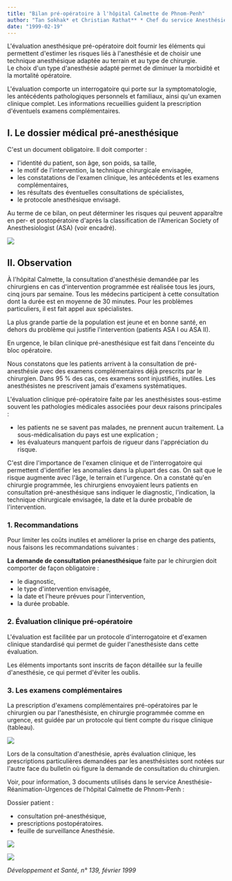 ```yaml
---
title: "Bilan pré-opératoire à l'hôpital Calmette de Phnom-Penh"
author: "Tan Sokhak* et Christian Rathat** * Chef du service Anesthésie, hôpital Calmette, Phnom-Penh, Cambodge. ** Coordinateur Anesthésie Réanimation Urgences. Coopération Française.  "
date: "1999-02-19"
---
```


<div class="teaser"><p>L'évaluation anesthésique pré-opératoire doit fournir les éléments qui permettent d'estimer les risques liés à l'anesthésie et de choisir une technique anesthésique adaptée au terrain et au type de chirurgie.<br />
Le choix d'un type d'anesthésie adapté permet de diminuer la morbidité et la mortalité opératoire.</p></div>

L'évaluation comporte un interrogatoire qui porte sur la symptomatologie, les antécédents pathologiques personnels et familiaux, ainsi qu'un examen clinique complet. Les informations recueillies guident la prescription d'éventuels examens complémentaires.

## I. Le dossier médical pré-anesthésique

C'est un document obligatoire. Il doit comporter :

*   l'identité du patient, son âge, son poids, sa taille,
*   le motif de l'intervention, la technique chirurgicale envisagée,
*   les constatations de l'examen clinique, les antécédents et les examens complémentaires,
*   les résultats des éventuelles consultations de spécialistes,
*   le protocole anesthésique envisagé.

Au terme de ce bilan, on peut déterminer les risques qui peuvent apparaître en per- et postopératoire d'après la classification de l'American Society of Anesthesiologist (ASA) (voir encadré).


![](i822-2.jpg)


## II. Observation

À l'hôpital Calmette, la consultation d'anesthésie demandée par les chirurgiens en cas d'intervention programmée est réalisée tous les jours, cinq jours par semaine. Tous les médecins participent à cette consultation dont la durée est en moyenne de 30 minutes. Pour les problèmes particuliers, il est fait appel aux spécialistes.

La plus grande partie de la population est jeune et en bonne santé, en dehors du problème qui justifie l'intervention (patients ASA I ou ASA II).

En urgence, le bilan clinique pré-anesthésique est fait dans l'enceinte du bloc opératoire.

Nous constatons que les patients arrivent à la consultation de pré-anesthésie avec des examens complémentaires déjà prescrits par le chirurgien. Dans 95 % des cas, ces examens sont injustifiés, inutiles. Les anesthésistes ne prescrivent jamais d'examens systématiques.

L'évaluation clinique pré-opératoire faite par les anesthésistes sous-estime souvent les pathologies médicales associées pour deux raisons principales :

*   les patients ne se savent pas malades, ne prennent aucun traitement. La sous-médicalisation du pays est une explication ;
*   les évaluateurs manquent parfois de rigueur dans l'appréciation du risque.

C'est dire l'importance de l'examen clinique et de l'interrogatoire qui permettent d'identifier les anomalies dans la plupart des cas. On sait que le risque augmente avec l'âge, le terrain et l'urgence. On a constaté qu'en chirurgie programmée, les chirurgiens envoyaient leurs patients en consultation pré-anesthésique sans indiquer le diagnostic, l'indication, la technique chirurgicale envisagée, la date et la durée probable de l'intervention.

### 1. Recommandations

Pour limiter les coûts inutiles et améliorer la prise en charge des patients, nous faisons les recommandations suivantes :

**La demande de consultation préanesthésique** faite par le chirurgien doit comporter de façon obligatoire :

*   le diagnostic,
*   le type d'intervention envisagée,
*   la date et l'heure prévues pour l'intervention,
*   la durée probable.

### 2. Évaluation clinique pré-opératoire

L'évaluation est facilitée par un protocole d'interrogatoire et d'examen clinique standardisé qui permet de guider l'anesthésiste dans cette évaluation.

Les éléments importants sont inscrits de façon détaillée sur la feuille d'anesthésie, ce qui permet d'éviter les oublis.

### 3. Les examens complémentaires

La prescription d'examens complémentaires pré-opératoires par le chirurgien ou par l'anesthésiste, en chirurgie programmée comme en urgence, est guidée par un protocole qui tient compte du risque clinique (tableau).


![](i822-1.jpg)


Lors de la consultation d'anesthésie, après évaluation clinique, les prescriptions particulières demandées par les anesthésistes sont notées sur l'autre face du bulletin où figure la demande de consultation du chirurgien.

Voir, pour information, 3 documents utilisés dans le service Anesthésie-Réanimation-Urgences de l'hôpital Calmette de Phnom-Penh :

Dossier patient :

*   consultation pré-anesthésique,
*   prescriptions postopératoires.  
*   feuille de surveillance Anesthésie.


![](i822-3.jpg)

![](i822-4.jpg)


_Développement et Santé, n° 139, février 1999_